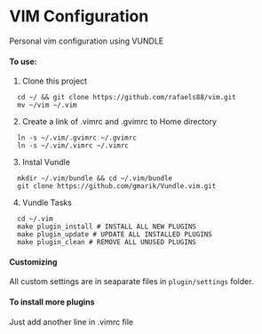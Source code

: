 VIM Configuration
==============

Personal vim configuration using VUNDLE

#### To use:

1. Clone this project

  ```
    cd ~/ && git clone https://github.com/rafaels88/vim.git
    mv ~/vim ~/.vim
  ```

2. Create a link of .vimrc and .gvimrc to Home directory

  ```
    ln -s ~/.vim/.gvimrc ~/.gvimrc
    ln -s ~/.vim/.vimrc ~/.vimrc
  ```


3. Instal Vundle

  ```
    mkdir ~/.vim/bundle && cd ~/.vim/bundle
    git clone https://github.com/gmarik/Vundle.vim.git
  ```

4. Vundle Tasks

  ```
    cd ~/.vim
    make plugin_install # INSTALL ALL NEW PLUGINS
    make plugin_update # UPDATE ALL INSTALLED PLUGINS
    make plugin_clean # REMOVE ALL UNUSED PLUGINS
  ```

#### Customizing

All custom settings are in seaparate files in ```plugin/settings``` folder.


#### To install more plugins

Just add another line in .vimrc file
